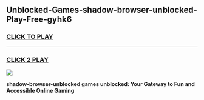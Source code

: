 
## Unblocked-Games-shadow-browser-unblocked-Play-Free-gyhk6
<h3>
<a href="https://premium76.site?title=shadow-browser-unblocked&ref=18A1">CLICK TO PLAY</a></h3>
<hr>

<h3>
<a href="https://premium76.site?title=shadow-browser-unblocked&ref=18A1">CLICK 2 PLAY</a>
  
</h3>

<a href="https://premium76.site?title=shadow-browser-unblocked&ref=18A1"><img src="https://clearcache.store/games.png"></a>


**shadow-browser-unblocked games unblocked: Your Gateway to Fun and Accessible Online Gaming**
